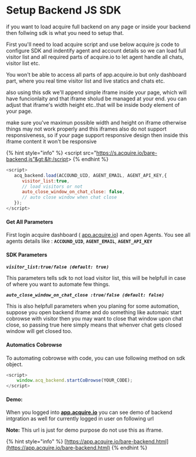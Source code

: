 # Setup Backend JS SDK

if you want to load acquire full backend on any page or inside your backend then follwing sdk is what you need to setup that.

First you'll need to load acquire script and use below acquire js code to configure SDK and indentify agent and account details so we can load full visitor list and all required parts of acquire.io to let agent handle all chats, visitor list etc.

You won't be able to access all parts of app.acquire.io but only dashboard part, where you real time visitor list and live statics and chats etc.

also using this sdk we'll append simple iframe inside your page, which will have funcionlaity and that iframe sholud be managed at your end. you can adjust that iframe's width height etc..that will be inside body element of your page.

make sure you've maximun possible width and height on iframe otherwise things may not work properly and this iframes also do not support responsiveness, so if your page support responsive design then inside this iframe content it won't be responsive

{% hint style="info" %}
 &lt;script src="https://s.acquire.io/bare-backend.js"&gt;&lt;/script&gt;
{% endhint %}

```javascript
<script>
   acq_backend.load(ACCOUND_UID, AGENT_EMAIL, AGENT_API_KEY,{
      visitor_list:true, 
      // load visitors or not
      auto_close_window_on_chat_close: false, 
      // auto close window when chat close
   });
</script>
```

#### Get All Parameters

First login acquire dashboard \( [app.acquire.io](https://app.acquire.io/)\) and open Agents. You see all agents details like : **`ACCOUND_UID`**, **`AGENT_EMAIL`**, **`AGENT_API_KEY`**

#### SDK Parameters

 _**`visitor_list:true/false (default: true)`**_

This parameters tells sdk to not load visitor list, this will be helpfull in case of where you want to automate few things.

_**`auto_close_window_on_chat_close :true/false (default: false)`**_

This is also helpfull parameters when you planing for some automation, suppose you open backend iframe and do something like automaic start cobrowse with visitor then you may want to close that window upon chat close, so passing true here simply means that whenver chat gets closed window will get closed too.

#### **Automatics Cobrowse**

To automating cobrowse with code, you can use following method on sdk object.

```javascript
<script>
    window.acq_backend.startCoBrowse(YOUR_CODE);
</script>
```

#### **Demo:**

When you logged into [**app.acquire.io**](https://app.acquire.io/) you can see demo of backend intgration as well for currently logged in user on following url

**Note:** This url is just for demo purpose do not use this as iframe.

{% hint style="info" %}
[https://app.acquire.io/bare-backend.html](https://app.acquire.io/bare-backend.html)
{% endhint %}


